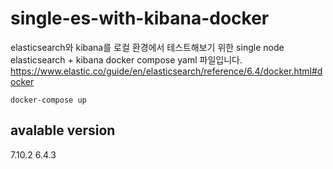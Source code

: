 # single-es-with-kibana-docker

elasticsearch와 kibana를 로컬 환경에서 테스트해보기 위한 single node elasticsearch + kibana docker compose yaml 파일입니다.  
https://www.elastic.co/guide/en/elasticsearch/reference/6.4/docker.html#docker

```docs
docker-compose up
```

## avalable version

7.10.2
6.4.3
